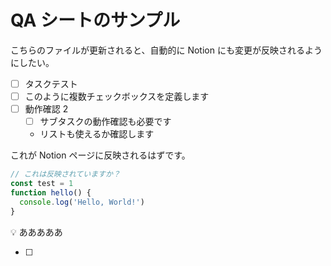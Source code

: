 # QA シートのサンプル

こちらのファイルが更新されると、自動的に Notion にも変更が反映されるようにしたい。

- [ ] タスクテスト
- [ ] このように複数チェックボックスを定義します
- [ ] 動作確認 2
  - [ ] サブタスクの動作確認も必要です
  - リストも使えるか確認します

これが Notion ページに反映されるはずです。

```typescript
// これは反映されていますか？
const test = 1
function hello() {
  console.log('Hello, World!')
}
```

<aside>
💡 あああああ

- [ ]

</aside>
